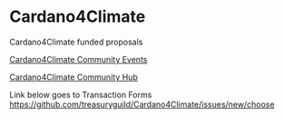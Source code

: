 # Cardano4Climate

Cardano4Climate funded proposals

[Cardano4Climate Community Events](https://cardano.ideascale.com/c/idea/384076)

[Cardano4Climate Community Hub](https://cardano.ideascale.com/c/idea/384081)

Link below goes to Transaction Forms
https://github.com/treasuryguild/Cardano4Climate/issues/new/choose
